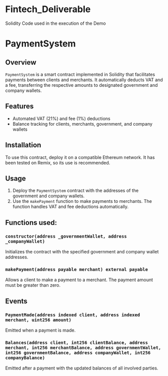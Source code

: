 # Fintech_Deliverable
Solidity Code used in the execution of the Demo

# PaymentSystem

## Overview
`PaymentSystem` is a smart contract implemented in Solidity that facilitates payments between clients and merchants. It automatically deducts VAT and a fee, transferring the respective amounts to designated government and company wallets.

## Features
- Automated VAT (21%) and fee (1%) deductions
- Balance tracking for clients, merchants, government, and company wallets

## Installation
To use this contract, deploy it on a compatible Ethereum network. It has been tested on Remix, so its use is recommended.

## Usage
1. Deploy the `PaymentSystem` contract with the addresses of the government and company wallets.
2. Use the `makePayment` function to make payments to merchants. The function handles VAT and fee deductions automatically.

## Functions used:

### `constructor(address _governmentWallet, address _companyWallet)`
Initializes the contract with the specified government and company wallet addresses.

### `makePayment(address payable merchant) external payable`
Allows a client to make a payment to a merchant. The payment amount must be greater than zero.

## Events

### `PaymentMade(address indexed client, address indexed merchant, uint256 amount)`
Emitted when a payment is made.

### `Balances(address client, int256 clientBalance, address merchant, int256 merchantBalance, address governmentWallet, int256 governmentBalance, address companyWallet, int256 companyBalance)`
Emitted after a payment with the updated balances of all involved parties.




